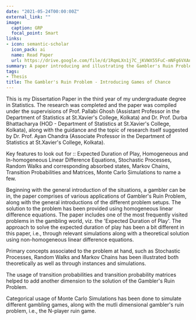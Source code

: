 ```yaml
---
date: "2021-05-24T00:00:00Z"
external_link: ""
image:
  caption: GRP
  focal_point: Smart
links:
- icon: semantic-scholar
  icon_pack: ai
  name: Read Paper
  url: https://drive.google.com/file/d/1RqmLXn1j7C_jKVWX55FuC-mNFg6VXAns/view?usp=sharing
summary: A paper introducing and illustrating the Gambler's Ruin Problem and its applications, relating it to many real world phenomenon, along with the highlights of the associated concepts such as Markov Chains, Random Walks and Stochastic Processes. The topic also includes quite a few simulations aided with visual representations. 
tags:
- Thesis
title: The Gambler's Ruin Problem - Introducing Games of Chance
---
```


This is my Dissertation Paper in the third year of my undergraduate degree in Statistics. The research was completed and the paper was compiled under the supervisions of Prof. Pallabi Ghosh (Assistant Professor in the Department of Statistics at St.Xavier's College, Kolkata) and Dr. Prof. Durba Bhattacharya (HOD - Department of Statistics at St.Xavier's College, Kolkata), along with the guidance and the topic of research itself suggested by Dr. Prof. Ayan Chandra (Associate Professor in the Department of Statistics at St.Xavier's College, Kolkata).

Key features to look out for :: Expected Duration of Play, Homogeneous and In-homogeneous Linear Difference Equations, Stochastic Processes, Random Walks and corresponding absorbed states, Markov Chains, Transition Probabilities and Matrices, Monte Carlo Simulations to name a few.  

Beginning with the general introduction of the situations, a gambler can be in, the paper comprises of various applications of Gambler's Ruin Problem, along with the general introductions of the different problem setups. The solution to the problem has been provided using homogeneous linear difference equations. The paper includes one of the most frequently visited problems in the gambling world, viz. the 'Expected Duration of Play'. The approach to solve the expected duration of play has been a bit different in this paper, i.e., through relevant simulations along with a theoretical solution using non-homogeneous linear difference equations.

Primary concepts associated to the problem at hand, such as Stochastic Processes, Random Walks and Markov Chains has been illustrated both theoretically as well as through instances and simulations.

The usage of transition probabilities and transition probability matrices helped to add another dimension to the solution of the Gambler's Ruin Problem.

Categorical usage of Monte Carlo Simulations has been done to simulate different gambling games, along with the mutli dimensional gambler's ruin problem, i.e., the N-player ruin game.